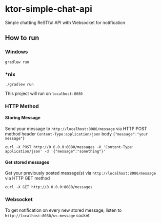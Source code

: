 # ktor-simple-chat-api
Simple chatting ReSTful API with Websocket for notification

## How to run
### Windows
`gradlew run`
### *nix
`./gradlew run`

This project will run on `localhost:8080`

### HTTP Method
#### Storing Message
Send your message to `http://localhost:8080/message` via HTTP POST method
header `Content-Type:application/json`
body `{"message":"your message"}`

`curl -X POST http://0.0.0.0:8080/messages -H 'Content-Type: application/json' -d '{"message":"something"}'`

#### Get stored messages
Get your previously posted message(s) via `http://localhost:8080/message` via HTTP GET method

`curl -X GET http://0.0.0.0:8080/messages`

### Websocket
To get notification on every new stored message, listen to `http://localhost:8080/ws-message` socket
